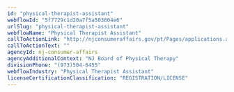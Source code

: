 ```yaml
---
id: "physical-therapist-assistant"
webflowId: "5f7729c1d20a7f5a503604e6"
urlSlug: "physical-therapist-assistant"
webflowName: "Physical Therapist Assistant"
callToActionLink: "http://njconsumeraffairs.gov/pt/Pages/applications.aspx"
callToActionText: ""
agencyId: nj-consumer-affairs
agencyAdditionalContext: "NJ Board of Physical Therapy"
divisionPhone: "(973)504-6455"
webflowIndustry: "Physical Therapist Assistant"
licenseCertificationClassification: "REGISTRATION/LICENSE"
---
```

